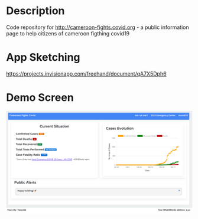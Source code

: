 # Description
Code repository for http://cameroon-fights.covid.org - a public information page to help citizens of cameroon figthing covid19

# App Sketching
https://projects.invisionapp.com/freehand/document/qA7X5Dph6

# Demo Screen
![](cfcovid_landing_page.png)
